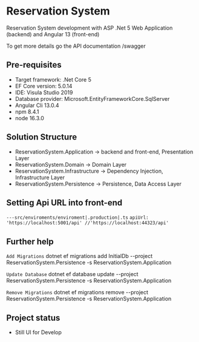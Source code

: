 # Reservation System

Reservation System development with ASP .Net 5 Web Application (backend) and Angular 13 (front-end)

To get more details go the API documentation /swagger 

## Pre-requisites 
            
* Target framework: .Net Core 5 
* EF Core version: 5.0.14
* IDE: Visula Studio 2019
* Database provider: Microsoft.EntityFrameworkCore.SqlServer
* Angular Cli 13.0.4
* npm 8.4.1
* node 16.3.0


## Solution Structure

* ReservationSystem.Application -> backend and front-end, Presentation Layer
* ReservationSystem.Domain -> Domain Layer
* ReservationSystem.Infrastructure -> Dependency Injection, Infrastructure Layer
* ReservationSystem.Persistence ->  Persistence, Data Access Layer


## Setting Api URL into front-end

`---src/enviroments/enviroment|.production|.ts`
`apiUrl: 'https://localhost:5001/api' //'https://localhost:44323/api'`


## Further help

`Add Migrations`
dotnet ef migrations add InitialDb --project ReservationSystem.Persistence -s ReservationSystem.Application

`Update Database`
dotnet ef database update --project ReservationSystem.Persistence -s ReservationSystem.Application

`Remove Migrations`
dotnet ef migrations remove --project ReservationSystem.Persistence -s ReservationSystem.Application


## Project status

* Still UI for Develop
